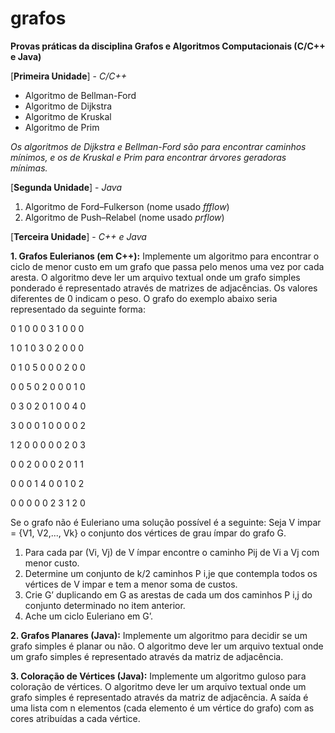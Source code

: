 # grafos

**Provas práticas da disciplina Grafos e Algoritmos Computacionais (C/C++ e Java)**

[**Primeira Unidade**] - *C/C++*

* Algoritmo de Bellman-Ford 
* Algoritmo de Dijkstra
* Algoritmo de Kruskal
* Algoritmo de Prim

*Os algoritmos de Dijkstra e Bellman-Ford são para encontrar caminhos mínimos, e os de Kruskal e Prim para encontrar árvores geradoras mínimas.*

[**Segunda Unidade**] - *Java*

1. Algoritmo de Ford–Fulkerson (nome usado *ffflow*)
2. Algoritmo de Push–Relabel (nome usado *prflow*)

[**Terceira Unidade**] - *C++ e Java*

**1. Grafos Eulerianos (em C++):**
Implemente um algoritmo para encontrar o ciclo de menor custo em um grafo que passa pelo menos uma vez por cada aresta. O algoritmo deve ler um arquivo textual onde um grafo simples ponderado é representado através de matrizes de adjacências. Os valores diferentes de 0 indicam o peso. O grafo do exemplo abaixo seria representado da seguinte forma:

0 1 0 0 0 3 1 0 0 0

1 0 1 0 3 0 2 0 0 0

0 1 0 5 0 0 0 2 0 0

0 0 5 0 2 0 0 0 1 0

0 3 0 2 0 1 0 0 4 0

3 0 0 0 1 0 0 0 0 2

1 2 0 0 0 0 0 2 0 3

0 0 2 0 0 0 2 0 1 1

0 0 0 1 4 0 0 1 0 2

0 0 0 0 0 2 3 1 2 0

Se o grafo não é Euleriano uma solução possível é a seguinte:
Seja V impar = {V1, V2,..., Vk} o conjunto dos vértices de grau ímpar do grafo G.
1. Para cada par (Vi, Vj) de V ímpar encontre o caminho Pij de Vi a Vj com menor custo.
2. Determine um conjunto de k/2 caminhos P i,je que contempla todos os vértices de V impar e tem a menor soma de custos.
3. Crie G’ duplicando em G as arestas de cada um dos caminhos P i,j do conjunto determinado no item anterior.
4. Ache um ciclo Euleriano em G’.

**2. Grafos Planares (Java):**
Implemente um algoritmo para decidir se um grafo simples é planar ou não. O algoritmo deve ler um arquivo textual onde um grafo simples é representado através da matriz de adjacência.

**3. Coloração de Vértices (Java):**
Implemente um algoritmo guloso para coloração de vértices. O algoritmo deve ler um arquivo textual onde um grafo simples é representado através da matriz de adjacência. A saída é uma lista com n elementos (cada elemento é um vértice do grafo) com as cores atribuídas a cada vértice.



